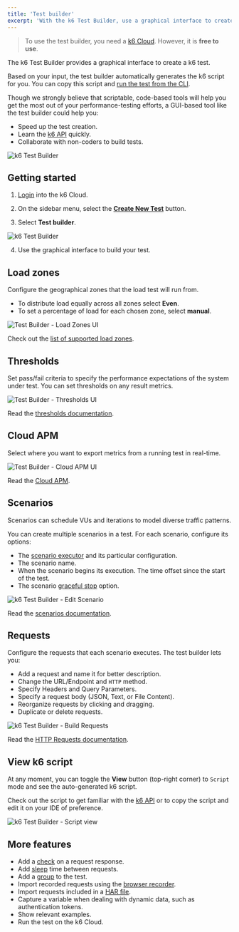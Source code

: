 ```yaml
---
title: 'Test builder'
excerpt: 'With the k6 Test Builder, use a graphical interface to create a k6 test.'
---
```


<Blockquote mod="note" title="Requires free k6 Cloud account">

To use the test builder, you need a [k6 Cloud](/cloud). However, it is **free to use**.

</Blockquote>


The k6 Test Builder provides a graphical interface to create a k6 test.

Based on your input, the test builder automatically generates the k6 script for you.
You can copy this script and [run the test from the CLI](/getting-started/running-k6).

Though we strongly believe that scriptable, code-based tools will help you get the most out of your performance-testing efforts, a GUI-based tool like the test builder could help you:

- Speed up the test creation.
- Learn the [k6 API](/javascript-api) quickly.
- Collaborate with non-coders to build tests.

![k6 Test Builder](images/test-builder.png)

## Getting started

1. [Login](https://app.k6.io/account/login) into the k6 Cloud.

2. On the sidebar menu, select the **[Create New Test](https://app.k6.io/tests/new)** button.

3. Select **Test builder**.

  ![k6 Test Builder](images/create-new-test.png)

4. Use the graphical interface to build your test.

## Load zones

Configure the geographical zones that the load test will run from.
* To distribute load equally across all zones select **Even**.
* To set a percentage of load for each chosen zone, select **manual**.

![Test Builder - Load Zones UI](images/load-zones.png)

Check out the [list of supported load zones](/cloud/creating-and-running-a-test/cloud-tests-from-the-cli#list-of-supported-load-zones).

## Thresholds

Set pass/fail criteria to specify the performance expectations of the system under test.
You can set thresholds on any result metrics. 

![Test Builder - Thresholds UI](images/thresholds.png)

Read the [thresholds documentation](/using-k6/thresholds/).

## Cloud APM

Select where you want to export metrics from a running test in real-time.  

![Test Builder - Cloud APM UI](images/cloud-apm.png)

Read the [Cloud APM](/cloud/integrations/cloud-apm/).

## Scenarios

Scenarios can schedule VUs and iterations to model diverse traffic patterns. 

You can create multiple scenarios in a test.
For each scenario, configure its options:

- The [scenario executor](/using-k6/scenarios/executors) and its particular configuration.
- The scenario name.
- When the scenario begins its execution. The time offset since the start of the test.
- The scenario [graceful stop](/using-k6/scenarios/graceful-stop/) option.

![k6 Test Builder - Edit Scenario](images/scenario-options.png)

Read the [scenarios documentation](/using-k6/scenarios).


## Requests

Configure the requests that each scenario executes.
The test builder lets you:

- Add a request and name it for better description.
- Change the URL/Endpoint and `HTTP` method.
- Specify Headers and Query Parameters.
- Specify a request body (JSON, Text, or File Content).
- Reorganize requests by clicking and dragging.
- Duplicate or delete requests.

![k6 Test Builder - Build Requests](images/scenario-requests.png)

Read the [HTTP Requests documentation](/using-k6/http-requests/).

## View k6 script

At any moment, you can toggle the **View** button (top-right corner) to `Script` mode and see the auto-generated k6 script. 

Check out the script to get familiar with the [k6 API](/javascript-api/) or to copy the script and edit it on your IDE of preference.

![k6 Test Builder - Script view](images/script-view.png)
  
## More features

- Add a [check](/javascript-api/k6/check) on a request response.
- Add [sleep](/javascript-api/k6/sleep) time between requests.
- Add a [group](/javascript-api/k6/group) to the test.
- Import recorded requests using the [browser recorder](/test-authoring/recording-a-session/browser-recorder).
- Import requests included in a [HAR file](<https://en.wikipedia.org/wiki/HAR_(file_format)>).
- Capture a variable when dealing with dynamic data, such as authentication tokens.
- Show relevant examples.
- Run the test on the k6 Cloud.
